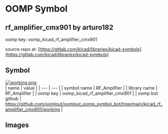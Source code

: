 # OOMP Symbol  
## rf_amplifier_cmx901  by arturo182  
  
oomp key: oomp_kicad_rf_amplifier_cmx901  
  
source repo at: [https://gitlab.com/kicad/libraries/kicad-symbols](https://gitlab.com/kicad/libraries/kicad-symbols)  
## Symbol  
  
[![working.png](working_600.png)](working.png)  
| name | value | 
| --- | --- | 
| symbol name | RF_Amplifier | 
| library name | RF_Amplifier | 
| oomp key | oomp_kicad_rf_amplifier_cmx901 | 
| oomp bot github | https://github.com/oomlout/oomlout_oomp_symbol_bot/tree/main/kicad_rf_amplifier_cmx901/working | 
## Images  
